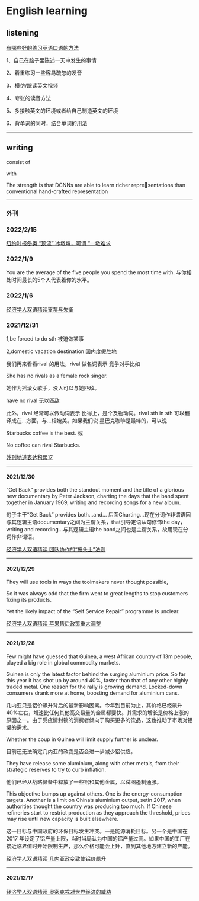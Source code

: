 # English learning

## listening

[有哪些好的练习英语口语的方法](https://www.zhihu.com/question/26679393)

1、自己在脑子里陈述一天中发生的事情

2、着重练习一些容易疏忽的发音

3、模仿/跟读英文视频

4、夸张的读音方法

5、多接触英文的环境或者给自己制造英文的环境

6、背单词的同时，结合单词的用法

---

## writing
consist of

with

The strength is that DCNNs are able to learn richer representations than conventional hand-crafted representation

---

### 外刊

### 2022/2/15

[ 纽约时报冬奥 “顶流” 冰墩墩，可谓 “一墩难求](https://mp.weixin.qq.com/s/R2xfWR6i_lB0yCeh4x1Ouw)

### 2022/1/9

You are the average of the five people you spend the most time with.
与你相处时间最长的5个人代表着你的水平。



### 2022/1/6

[经济学人双语精读支票与失衡](https://mp.weixin.qq.com/s/Zs1ha-L5XzT9Pak7hUrGhA)



### 2021/12/31

1,be forced to do sth 被迫做某事

2,domestic vacation destination 国内度假胜地

我们再来看看rival 的用法，rival 做名词表示 竞争对手比如

She has no rivals as a female rock singer.

她作为摇滚女歌手，没人可以与她匹敌。

have no rival 无以匹敌

此外，rival 经常可以做动词表示 比得上，是个及物动词。rival sth in sth 可以翻译成在...方面，与...相媲美。如果我们说 星巴克咖啡是最棒的，可以说

Starbucks coffee is the best. 或

No coffee can rival Starbucks.

[外刊地道表达积累17](https://mp.weixin.qq.com/s/Xt-E2T87vO_6U1shG4qEkA)

---

#### 2021/12/30
“Get Back” provides both the standout moment and the title of a glorious new documentary by Peter Jackson, charting the days that the band spent together in January 1969, writing and recording songs for a new album.

句子主干“Get Back” provides both…and… 后面Charting…现在分词作非谓语因与其逻辑主语documentary之间为主谓关系，that引导定语从句修饰the day，writing and recording…与其逻辑主语the band之间也是主谓关系，故用现在分词作非谓语。

[经济学人双语精读 团队协作的“披头士”法则](https://mp.weixin.qq.com/s/7dPrysAcpMtVNs2w2nSSVQ)

---

#### 2021/12/29

They will use tools in ways the toolmakers never thought possible,

So it was always odd that the firm went to great lengths to stop customers fixing its products.

Yet the likely impact of the “Self Service Repair” programme is unclear. 

[经济学人双语精读 苹果售后政策重大调整](https://mp.weixin.qq.com/s/--PG2H21Wn2izeIxoGykIA)

---

#### 2021/12/28
Few might have guessed that Guinea, a west African country of 13m people, played a big role in global commodity markets.

Guinea is only the latest factor behind the surging aluminium price. So far this year it has shot up by around 40%, faster than that of any other highly traded metal. One reason for the rally is growing demand. Locked-down consumers drank more at home, boosting demand for aluminium cans.

几内亚只是铝价飙升背后的最新影响因素。今年到目前为止，其价格已经飙升40%左右，增速比任何其他高交易量的金属都要快。其需求的增长是价格上涨的原因之一。由于受疫情封锁的消费者倾向于购买更多的饮品，这也推动了市场对铝罐的需求。

Whether the coup in Guinea will limit supply further is unclear. 

目前还无法确定几内亚的政变是否会进一步减少铝供应。

They have release some aluminium, along with other metals, from their strategic reserves to try to curb inflation.

他们已经从战略储备中释放了一些铝和其他金属，以试图遏制通胀。

This objective bumps up against others. One is the energy-consumption targets. Another is a limit on China’s aluminium output, setin 2017, when authorities thought the country was producing too much. If Chinese refineries start to restrict production as they approach the threshold, prices may rise until new capacity is built elsewhere.

这一目标与中国政府的环保目标发生冲突。一是能源消耗目标。另一个是中国在 2017 年设定了铝产量上限，当时当局认为中国的铝产量过高。如果中国的工厂在接近临界值时开始限制生产，那么价格可能会上升，直到其他地方建立新的产能。  

[经济学人双语精读 几内亚政变致使铝价飙升](https://mp.weixin.qq.com/s/WPdJRl73pXT-2AEWqJcObw)

---

#### 2021/12/17 
  [经济学人双语精读 奥密克戎对世界经济的威胁](https://mp.weixin.qq.com/s/CgVIPhPKHwskimgdmh322Q)

